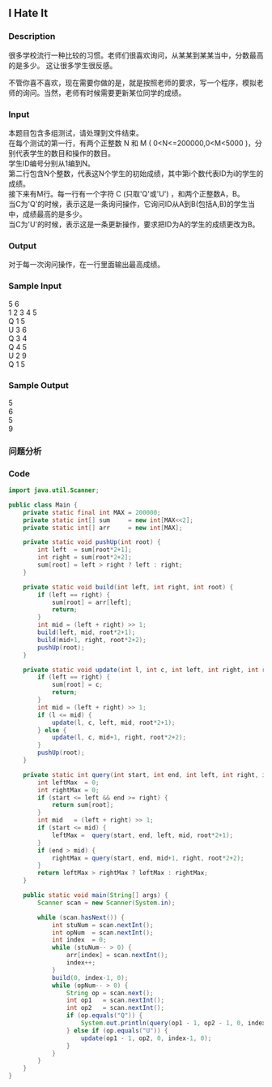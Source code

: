 ## I Hate It 

### Description
很多学校流行一种比较的习惯。老师们很喜欢询问，从某某到某某当中，分数最高的是多少。 
这让很多学生很反感。 

不管你喜不喜欢，现在需要你做的是，就是按照老师的要求，写一个程序，模拟老师的询问。当然，老师有时候需要更新某位同学的成绩。

### Input
本题目包含多组测试，请处理到文件结束。    
在每个测试的第一行，有两个正整数 N 和 M ( 0<N<=200000,0<M<5000 )，分别代表学生的数目和操作的数目。  
学生ID编号分别从1编到N。  
第二行包含N个整数，代表这N个学生的初始成绩，其中第i个数代表ID为i的学生的成绩。   
接下来有M行。每一行有一个字符 C (只取'Q'或'U') ，和两个正整数A，B。   
当C为'Q'的时候，表示这是一条询问操作，它询问ID从A到B(包括A,B)的学生当中，成绩最高的是多少。   
当C为'U'的时候，表示这是一条更新操作，要求把ID为A的学生的成绩更改为B。   

### Output
对于每一次询问操作，在一行里面输出最高成绩。

### Sample Input
5 6  
1 2 3 4 5  
Q 1 5  
U 3 6  
Q 3 4  
Q 4 5  
U 2 9  
Q 1 5  

### Sample Output
5  
6  
5  
9  

### 问题分析

### Code
```java
import java.util.Scanner;

public class Main {
    private static final int MAX = 200000;
    private static int[] sum     = new int[MAX<<2];
    private static int[] arr     = new int[MAX];

    private static void pushUp(int root) {
        int left  = sum[root*2+1];
        int right = sum[root*2+2];
        sum[root] = left > right ? left : right;
    }

    private static void build(int left, int right, int root) {
        if (left == right) {
            sum[root] = arr[left];
            return;
        }
        int mid = (left + right) >> 1;
        build(left, mid, root*2+1);
        build(mid+1, right, root*2+2);
        pushUp(root);
    }

    private static void update(int l, int c, int left, int right, int root) {
        if (left == right) {
            sum[root] = c;
            return;
        }
        int mid = (left + right) >> 1;
        if (l <= mid) {
            update(l, c, left, mid, root*2+1);
        } else {
            update(l, c, mid+1, right, root*2+2);
        }
        pushUp(root);
    }

    private static int query(int start, int end, int left, int right, int root) {
        int leftMax  = 0;
        int rightMax = 0;
        if (start <= left && end >= right) {
            return sum[root];
        }
        int mid   = (left + right) >> 1;
        if (start <= mid) {
            leftMax =  query(start, end, left, mid, root*2+1);
        }
        if (end > mid) {
            rightMax = query(start, end, mid+1, right, root*2+2);
        }
        return leftMax > rightMax ? leftMax : rightMax;
    }

    public static void main(String[] args) {
        Scanner scan = new Scanner(System.in);

        while (scan.hasNext()) {
            int stuNum = scan.nextInt();
            int opNum  = scan.nextInt();
            int index  = 0;
            while (stuNum-- > 0) {
                arr[index] = scan.nextInt();
                index++;
            }
            build(0, index-1, 0);
            while (opNum-- > 0) {
                String op = scan.next();
                int op1   = scan.nextInt();
                int op2   = scan.nextInt();
                if (op.equals("Q")) {
                    System.out.println(query(op1 - 1, op2 - 1, 0, index-1, 0));
                } else if (op.equals("U")) {
                    update(op1 - 1, op2, 0, index-1, 0);
                }
            }
        }
    }
}
```